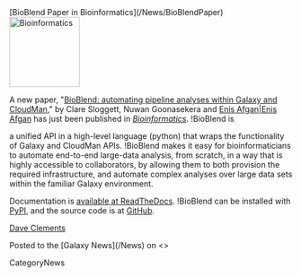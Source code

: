 <div class='newsItemHeader'>[BioBlend Paper in Bioinformatics](/News/BioBlendPaper)</div>

<div class='right'><a href='http://bit.ly/11AuV4O'><img src='/CitingGalaxy/BioinformaticsCover.gif.md' alt='Bioinformatics' height="125" /></a></div>

A new paper, "[BioBlend: automating pipeline analyses within Galaxy and CloudMan](http://bit.ly/11AuV4O)," by Clare Sloggett, Nuwan Goonasekera and [Enis Afgan|Enis Afgan](/EnisAfgan) has just been published in *[Bioinformatics](http://bioinformatics.oxfordjournals.org/)*. !BioBlend is 

<div class='indent'>
a unified API in a high-level language (python) that wraps the functionality of Galaxy and CloudMan APIs. !BioBlend makes it easy for bioinformaticians to automate end-to-end large-data analysis, from scratch, in a way that is highly accessible to collaborators, by allowing them to both provision the required infrastructure, and automate complex analyses over large data sets within the familiar Galaxy environment.

</div>

Documentation is [available at ReadTheDocs](http://bioblend.readthedocs.org/).  !BioBlend can be installed with [PyPI](https://pypi.python.org/pypi), and the source code is at [GitHub](https://github.com/afgane/bioblend).

[Dave Clements](/DaveClements)

<div class='newsItemFooter'>Posted to the [Galaxy News](/News) on <<Date(2013-05-02T11:48:32Z)>></div>

CategoryNews
